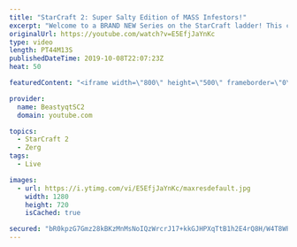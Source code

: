 ```yaml
---
title: "StarCraft 2: Super Salty Edition of MASS Infestors!"
excerpt: "Welcome to a BRAND NEW Series on the StarCraft ladder! This challenege is called \"Infestors to GM,\" where I play Mass Infestors and try to get to Grandmaster! I am allowing myself to make Queens as well, but other than that, the gameplan is INFESTORS!!!  This video features some Mass Infestor games against"
originalUrl: https://youtube.com/watch?v=E5EfjJaYnKc
type: video
length: PT44M13S
publishedDateTime: 2019-10-08T22:07:23Z
heat: 50

featuredContent: "<iframe width=\"800\" height=\"500\" frameborder=\"0\" src=\"https://www.youtube.com/embed/E5EfjJaYnKc\" allow=\"accelerometer; autoplay; encrypted-media; gyroscope; picture-in-picture\" allowfullscreen></iframe>"

provider:
  name: BeastyqtSC2
  domain: youtube.com

topics:
  - StarCraft 2
  - Zerg
tags:
  - Live

images:
  - url: https://i.ytimg.com/vi/E5EfjJaYnKc/maxresdefault.jpg
    width: 1280
    height: 720
    isCached: true

secured: "bR0kpzG7Gmz28kBKzMnMsNoIQzWrcrJ17+kkGJHPXqTtB1h2E4rQ8H/W4T8WPpa8ognISjJJD3G7DrtgTC2GBYP9Tf5GcLZ7xGZfuHJsYktO1z5po5yTskVZ4GN58Y+n8Sy9KB7Wr5Fwj7aAT6wM5KpgkfVoJ6jH7ClyVdpe2o1KqAx+RyIheISJlEOQq51Fk+CyWm2vNkkywesT1m/LJEFLPMaMiRsla5rnPkZqFSNkRRliSYcqg6lgITg2FODohRF9BTxTQloOiibywMh/nSA7FzwCy+XTmgFmnukcHvHKDYdCB2PJwyxVPpeND2PDtsc12XpXQsgT12KLlAGqyFWehiYFgQlhnLd02SDKTobURce18KvxAkTr/eP7PsTSpvabUE+B5OcWTKMbWGM6gtT71j/BVEskALygt7iilKA=;JswayLbW/dhzcfhJKJujRA=="
---
```


